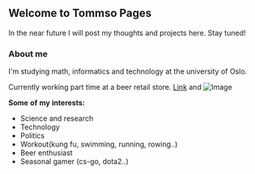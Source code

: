 ## Welcome to Tommso Pages

In the near future I will post my thoughts and projects here. Stay tuned!
### About me
I'm studying math, informatics and technology at the university of Oslo.

Currently working part time at a beer retail store.
[Link](url) and ![Image](src)

**Some** **of** **my** **interests:**
- Science and research
- Technology
- Politics 
- Workout(kung fu, swimming, running, rowing..)
- Beer enthusiast
- Seasonal gamer (cs-go, dota2..)




